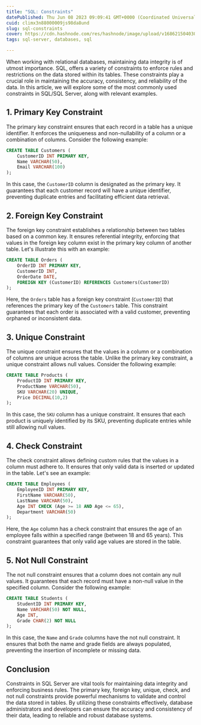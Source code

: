 ```yaml
---
title: "SQL: Constraints"
datePublished: Thu Jun 08 2023 09:09:41 GMT+0000 (Coordinated Universal Time)
cuid: climx3n88000009js98da8und
slug: sql-constraints
cover: https://cdn.hashnode.com/res/hashnode/image/upload/v1686215040305/3ec6c605-3ca2-4cc7-b688-f4018910b300.jpeg
tags: sql-server, databases, sql

---
```


When working with relational databases, maintaining data integrity is of utmost importance. SQL, offers a variety of constraints to enforce rules and restrictions on the data stored within its tables. These constraints play a crucial role in maintaining the accuracy, consistency, and reliability of the data. In this article, we will explore some of the most commonly used constraints in SQL/SQL Server, along with relevant examples.

## **1\. Primary Key Constraint**

The primary key constraint ensures that each record in a table has a unique identifier. It enforces the uniqueness and non-nullability of a column or a combination of columns. Consider the following example:

```sql
CREATE TABLE Customers (
    CustomerID INT PRIMARY KEY,
    Name VARCHAR(50),
    Email VARCHAR(100)
);
```

In this case, the `CustomerID` column is designated as the primary key. It guarantees that each customer record will have a unique identifier, preventing duplicate entries and facilitating efficient data retrieval.

## **2\. Foreign Key Constraint**

The foreign key constraint establishes a relationship between two tables based on a common key. It ensures referential integrity, enforcing that values in the foreign key column exist in the primary key column of another table. Let's illustrate this with an example:

```sql
CREATE TABLE Orders (
    OrderID INT PRIMARY KEY,
    CustomerID INT,
    OrderDate DATE,
    FOREIGN KEY (CustomerID) REFERENCES Customers(CustomerID)
);
```

Here, the `Orders` table has a foreign key constraint (`CustomerID`) that references the primary key of the `Customers` table. This constraint guarantees that each order is associated with a valid customer, preventing orphaned or inconsistent data.

## **3\. Unique Constraint**

The unique constraint ensures that the values in a column or a combination of columns are unique across the table. Unlike the primary key constraint, a unique constraint allows null values. Consider the following example:

```sql
CREATE TABLE Products (
    ProductID INT PRIMARY KEY,
    ProductName VARCHAR(50),
    SKU VARCHAR(20) UNIQUE,
    Price DECIMAL(10,2)
);
```

In this case, the `SKU` column has a unique constraint. It ensures that each product is uniquely identified by its SKU, preventing duplicate entries while still allowing null values.

## **4\. Check Constraint**

The check constraint allows defining custom rules that the values in a column must adhere to. It ensures that only valid data is inserted or updated in the table. Let's see an example:

```sql
CREATE TABLE Employees (
    EmployeeID INT PRIMARY KEY,
    FirstName VARCHAR(50),
    LastName VARCHAR(50),
    Age INT CHECK (Age >= 18 AND Age <= 65),
    Department VARCHAR(50)
);
```

Here, the `Age` column has a check constraint that ensures the age of an employee falls within a specified range (between 18 and 65 years). This constraint guarantees that only valid age values are stored in the table.

## **5\. Not Null Constraint**

The not null constraint ensures that a column does not contain any null values. It guarantees that each record must have a non-null value in the specified column. Consider the following example:

```sql
CREATE TABLE Students (
    StudentID INT PRIMARY KEY,
    Name VARCHAR(50) NOT NULL,
    Age INT,
    Grade CHAR(2) NOT NULL
);
```

In this case, the `Name` and `Grade` columns have the not null constraint. It ensures that both the name and grade fields are always populated, preventing the insertion of incomplete or missing data.

## **Conclusion**

Constraints in SQL Server are vital tools for maintaining data integrity and enforcing business rules. The primary key, foreign key, unique, check, and not null constraints provide powerful mechanisms to validate and control the data stored in tables. By utilizing these constraints effectively, database administrators and developers can ensure the accuracy and consistency of their data, leading to reliable and robust database systems.